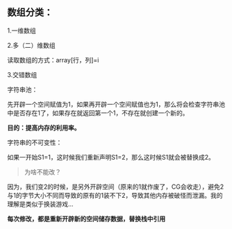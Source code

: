数组分类：
--

1.一维数组  

2.多（二）维数组  

读取数组的方式：array[行，列]=i  

3.交错数组

字符串池：  

先开辟一个空间赋值为1，如果再开辟一个空间赋值也为1，那么将会检查字符串池中是否存在1了，如果存在就返回第一个1，不存在就创建一个新的。  

**目的：提高内存的利用率。**

字符串的不可变性：  

如果一开始S1=1，这时候我们重新声明S1=2，那么这时候S1就会被替换成2。  

>为啥不能改？

因为，我们变2的时候，是另外开辟空间（原来的1就作废了，CG会收走），避免2与1的字节大小不同而导致的原有的1装不下2，导致其他内存被破怪而泄漏。我的理解是类似于换装游戏...

**每次修改，都是重新开辟新的空间储存数据，替换栈中引用**



